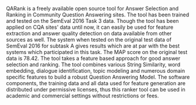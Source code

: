 
QARank is a freely available open source tool for Answer Selection and Ranking in Community Question Answering sites. The tool has been trained and tested on the SemEval 2016 Task 3 data. Though the tool has been applied on CQA sites' data until now, it can easily be used for feature extraction and answer quality detection on data available from other sources as well. 
The system when tested on the original test data of SemEval 2016 for subtask A gives results which are at par with the best systems which participated in this task. The MAP score on the original test data is 78.42. 
The tool takes a feature based approach for good answer selection and ranking. The tool combines various String Similarity, word embedding, dialogue identification, topic modeling and numerous domain specific features to build a robust Question Answering Model. The software components, the training data and all data used for feature generation are distributed under permissive licenses, thus this ranker tool can be used in academic and commercial settings without restrictions or fees.
